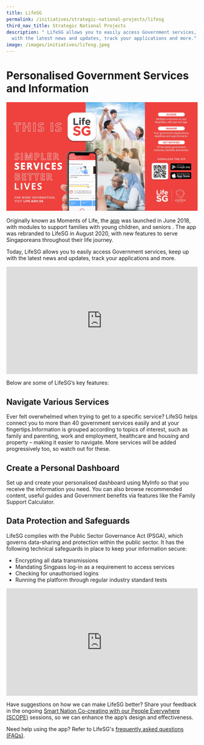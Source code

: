 ```yaml
---
title: LifeSG
permalink: /initiatives/strategic-national-projects/lifesg
third_nav_title: Strategic National Projects
description: " LifeSG allows you to easily access Government services, keep up
  with the latest news and updates, track your applications and more."
image: /images/initiatives/lifesg.jpeg
---
```

# Personalised Government Services and Information  
![LifeSG](/images/initiatives/lifesg-kv.jpg)

Originally known as Moments of Life, the <a href="http://www.life.gov.sg" target="_blank">app</a> was launched in June 2018, with modules to support families with young children, and seniors . The app was rebranded to LifeSG in August 2020, with new features to serve Singaporeans throughout their life journey.

Today, LifeSG allows you to easily access Government services, keep up with the latest news and updates, track your applications and more.

<div style="max-width: 1280px">
    <div
        style="
            height: 0;
            overflow: hidden;
            position: relative;
            padding-bottom: 56.25%;
        "
    >
        <iframe
            src="https://www.youtube.com/embed/cqy9LF2jw7M"
            height="720"
            width="1280"
            frameborder="0"
            title="YouTube video player"
            allow="accelerometer; autoplay; clipboard-write; encrypted-media; gyroscope; picture-in-picture"
            style="
                top: 0;
                left: 0;
                right: 0;
                bottom: 0;
                height: 100%;
                border: none;
                max-width: 100%;
                position: absolute;
            "
        ></iframe>
    </div>
</div>

Below are some of LifeSG’s key features:

## Navigate Various Services

Ever felt overwhelmed when trying to get to a specific service? LifeSG helps connect you to more than 40 government services easily and at your fingertips.Information is grouped according to topics of interest, such as family and parenting, work and employment, healthcare and housing and property – making it easier to navigate. More services will be added progressively too, so watch out for these.

## Create a Personal Dashboard

Set up and create your personalised dashboard using MyInfo so that you receive the information you need. You can also browse recommended content, useful guides and Government benefits via features like the Family Support Calculator.

## Data Protection and Safeguards

LifeSG complies with the Public Sector Governance Act (PSGA), which governs data-sharing and protection within the public sector. It has the following technical safeguards in place to keep your information secure:

* Encrypting all data transmissions
* Mandating Singpass log-in as a requirement to access services
* Checking for unauthorised logins
* Running the platform through regular industry standard tests

<div style="max-width: 1280px">
    <div
        style="
            height: 0;
            overflow: hidden;
            position: relative;
            padding-bottom: 56.25%;
        "
    >
        <iframe
            src="https://www.youtube.com/embed/rBZVBNzhIqI" 
            height="720"
            width="1280"
            frameborder="0"
            title="YouTube video player"
            allow="accelerometer; autoplay; clipboard-write; encrypted-media; gyroscope; picture-in-picture"
            style="
                top: 0;
                left: 0;
                right: 0;
                bottom: 0;
                height: 100%;
                border: none;
                max-width: 100%;
                position: absolute;
            "
        ></iframe>
    </div>
</div>

Have suggestions on how we can make LifeSG better? Share your feedback in the ongoing [Smart Nation Co-creating with our People Everywhere (SCOPE)](/community/scope) sessions, so we can enhance the app’s design and effectiveness.

Need help using the app? Refer to LifeSG's <a href="https://www.life.gov.sg/help-support/about-lifesg" target="_blank">frequently asked questions (FAQs)</a>.
